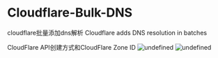 # Cloudflare-Bulk-DNS
cloudflare批量添加dns解析 Cloudflare adds DNS resolution in batches

CloudFlare API创建方式和CloudFlare Zone ID
![undefined](https://m.360buyimg.com/i/jfs/t1/321521/11/18144/56036/688052a6F33fd312b/83829e1b3c366179.png)
![undefined](https://m.360buyimg.com/i/jfs/t1/306221/9/20310/21191/688052eeF9ce76cb0/d94213b7ed479a43.png)
